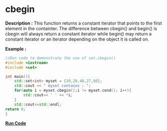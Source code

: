 # cbegin

**Description :**
  This function returns a constant iterator that points to the first element in the containter. The difference between cbegin()
and begin() is cbegin will always return a constant iterator while begin() may return a constant iterator or an iterator depending
on the object it is called on.

**Example :**
```cpp
//Run code to demonstrate the use of set.cbegin()
#include <iostream>
#include <set>

int main(){
	std::set<int> myset = {10,20,40,27,60};
	std::cout << " myset contains : ";
	for(auto i = myset.cbegin();i != myset.cend(); i++){
  		std::cout<< ' ' << *i;
	}
	std::cout<<std::endl;
return 0;
}
```
**[Run Code](https://ideone.com/KL14p4)**
